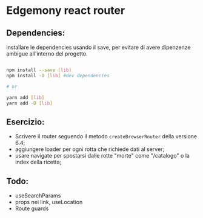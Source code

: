 # Edgemony react router

## Dependencies:

installare le dependencies usando il save, per evitare di avere dipenzenze ambigue all'interno del progetto.

```bash

npm install --save [lib]
npm install -D [lib] #dev dependencies

# or

yarn add [lib]
yarn add -D [lib]

```

## Esercizio:

- Scrivere il router seguendo il metodo `createBrowserRouter` della versione 6.4;
- aggiungere loader per ogni rotta che richiede dati al server;
- usare navigate per spostarsi dalle rotte "morte" come "/catalogo" o la index della ricetta;

## Todo:

- useSearchParams
- props nei link, useLocation
- Route guards
